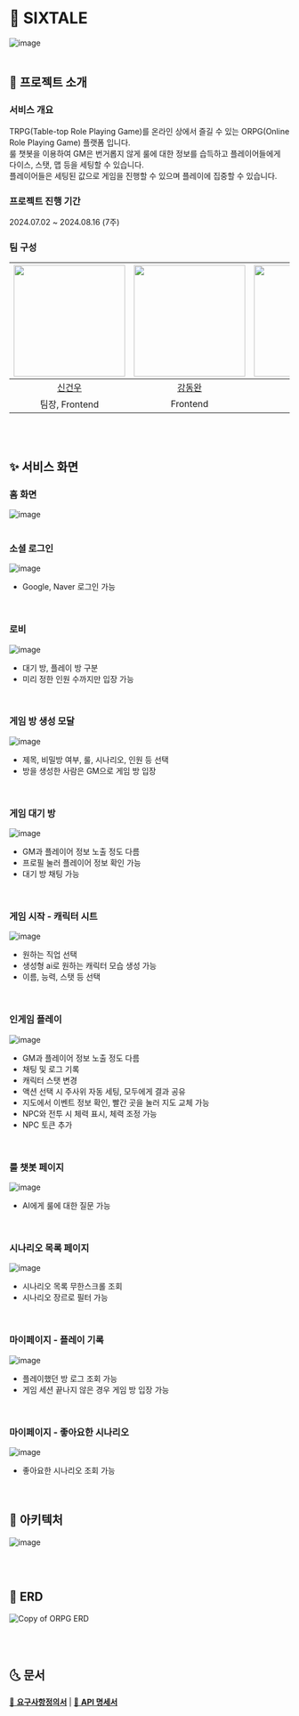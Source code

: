 # 🦊 SIXTALE

![image](https://github.com/user-attachments/assets/d88e0c18-a67e-4e81-b48f-c11e6e967732)
<br><br>

## 🐶 프로젝트 소개

### 서비스 개요
TRPG(Table-top Role Playing Game)를 온라인 상에서 즐길 수 있는 ORPG(Online Role Playing Game) 플랫폼 입니다. <br>
룰 챗봇을 이용하여 GM은 번거롭지 않게 룰에 대한 정보를 습득하고 플레이어들에게 다이스, 스탯, 맵 등을 세팅할 수 있습니다. <br>
플레이어들은 세팅된 값으로 게임을 진행할 수 있으며 플레이에 집중할 수 있습니다.<br>

### 프로젝트 진행 기간
2024.07.02 ~ 2024.08.16 (7주) <br>

### 팀 구성

|<img src="https://github.com/singunu.png" width="200">|<img src="https://github.com/Remnant1318.png" width="200">|<img src="https://github.com/songgeunwoong.png" width="200">|<img src="https://github.com/nkyungm.png" width="200">|<img src="https://github.com/sook000.png" width="200">|<img src="https://github.com/jjsshhhhh.png" width="200">
 |:-:|:-:|:-:|:-:|:-:|:-:|
|[신건우](https://github.com/singunu)|[강동완](https://github.com/Remnant1318)|[송근웅](https://github.com/songgeunwoong)|[남경민](https://github.com/nkyungm)|[안치숙](https://github.com/sook000)| [정수현](https://github.com/jjsshhhhh)
|팀장, Frontend|Frontend|Frontend|Backend, Infra|Backend, Infra|Backend, Infra|

<br><br>

## ✨ 서비스 화면

### 홈 화면
![image](https://github.com/user-attachments/assets/5d568990-9d64-44ea-8e5e-625292b9b302)
<br><br>

### 소셜 로그인
![image](https://github.com/user-attachments/assets/a366bc56-4248-4e08-a3e5-f865b370b049)
- Google, Naver 로그인 가능
<br>

### 로비
![image](https://github.com/user-attachments/assets/ed5dcb95-f088-48bd-be6a-08c4e42a9b72)
- 대기 방, 플레이 방 구분
- 미리 정한 인원 수까지만 입장 가능
<br>

### 게임 방 생성 모달
![image](https://github.com/user-attachments/assets/07a00ab9-f216-4e73-9922-5f4ff6d42e15)
- 제목, 비밀방 여부, 룰, 시나리오, 인원 등 선택
- 방을 생성한 사람은 GM으로 게임 방 입장
<br>

### 게임 대기 방
![image](https://github.com/user-attachments/assets/5c5bbae6-9e59-41b8-a03f-b6e7b477f438)
- GM과 플레이어 정보 노출 정도 다름<br>
- 프로필 눌러 플레이어 정보 확인 가능<br>
- 대기 방 채팅 가능<br>
<br>

### 게임 시작 - 캐릭터 시트
![image](https://github.com/user-attachments/assets/e3fd2a55-5190-48c0-8539-87ded03df82f)
- 원하는 직업 선택
- 생성형 ai로 원하는 캐릭터 모습 생성 가능
- 이름, 능력, 스탯 등 선택
<br>

### 인게임 플레이
![image](https://github.com/user-attachments/assets/4c74772a-91c4-4a9e-9417-20742eb1f942)
- GM과 플레이어 정보 노출 정도 다름
- 채팅 및 로그 기록
- 캐릭터 스탯 변경
- 액션 선택 시 주사위 자동 세팅, 모두에게 결과 공유
- 지도에서 이벤트 정보 확인, 빨간 곳을 눌러 지도 교체 가능
- NPC와 전투 시 체력 표시, 체력 조정 가능
- NPC 토큰 추가
<br>

### 룰 챗봇 페이지

![image](https://github.com/user-attachments/assets/b37a925c-fdbf-4f55-8e8f-edbacda59700)
- AI에게 룰에 대한 질문 가능
<br>

### 시나리오 목록 페이지

![image](https://github.com/user-attachments/assets/a257e98e-5c7b-437d-9117-f265122800e3)
- 시나리오 목록 무한스크롤 조회
- 시나리오 장르로 필터 가능
<br>

### 마이페이지 - 플레이 기록
![image](https://github.com/user-attachments/assets/c5e169b4-8287-4bac-9d04-ffe8b0a6c603)
- 플레이했던 방 로그 조회 가능
- 게임 세션 끝나지 않은 경우 게임 방 입장 가능
<br>

### 마이페이지 - 좋아요한 시나리오
![image](https://github.com/user-attachments/assets/228d6ea2-909b-4d9f-b392-58b33ee4f422)
- 좋아요한 시나리오 조회 가능
<br><br><br>

## 🐺 아키텍처

![image](https://github.com/user-attachments/assets/35e703d8-1017-4f99-8959-48d358b27ab2)

<br><br>

## 🐨 ERD 
![Copy of ORPG ERD ](https://github.com/user-attachments/assets/108837cd-d0f0-4081-9be3-ee6eaeadcead)

<br><br>

## 🌜 문서

[🏹 **요구사항정의서**](https://lumpy-order-4a0.notion.site/065b43c7baf24caeba779b43c802d1c1) | 
[🥊 **API 명세서**](https://lumpy-order-4a0.notion.site/065b43c7baf24caeba779b43c802d1c1) 

<br><br>

